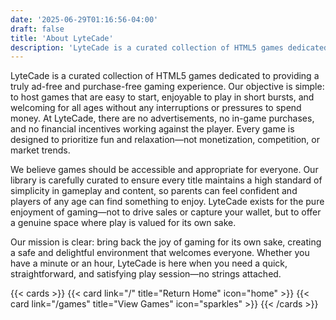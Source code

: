 ```yaml
---
date: '2025-06-29T01:16:56-04:00'
draft: false
title: 'About LyteCade'
description: 'LyteCade is a curated collection of HTML5 games dedicated to providing a truly ad-free and purchase-free gaming experience.'
---
```


LyteCade is a curated collection of HTML5 games dedicated to providing a truly ad-free and purchase-free gaming experience. Our objective is simple: to host games that are easy to start, enjoyable to play in short bursts, and welcoming for all ages without any interruptions or pressures to spend money. At LyteCade, there are no advertisements, no in-game purchases, and no financial incentives working against the player. Every game is designed to prioritize fun and relaxation—not monetization, competition, or market trends.

We believe games should be accessible and appropriate for everyone. Our library is carefully curated to ensure every title maintains a high standard of simplicity in gameplay and content, so parents can feel confident and players of any age can find something to enjoy. LyteCade exists for the pure enjoyment of gaming—not to drive sales or capture your wallet, but to offer a genuine space where play is valued for its own sake.

Our mission is clear: bring back the joy of gaming for its own sake, creating a safe and delightful environment that welcomes everyone. Whether you have a minute or an hour, LyteCade is here when you need a quick, straightforward, and satisfying play session—no strings attached.


{{< cards >}}
  {{< card link="/" title="Return Home" icon="home" >}}
  {{< card link="/games" title="View Games" icon="sparkles" >}}
{{< /cards >}}
